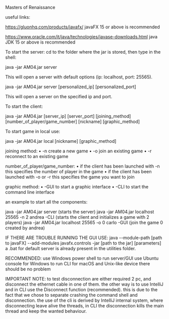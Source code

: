Masters of Renaissance

useful links: 

https://gluonhq.com/products/javafx/
javaFX 15 or above is recommended

https://www.oracle.com/it/java/technologies/javase-downloads.html
java JDK 15 or above is recommended

To start the server:
cd to the folder where the jar is stored, then type in the shell:

java -jar AM04.jar server

This will open a server with default options (ip: localhost, port: 25565).

java -jar AM04.jar server [personalized_ip] [personalized_port]

This will open a server on  the specified ip and port.

To start the client:

java -jar AM04.jar [server_ip] [server_port] [joining_method] [number_of_player/game_number] [nickname] [graphic_method]

To start game in local use:

java -jar AM04.jar local [nickname] [graphic_method]

joining method:
• -n create a new game
• -o join an existing game
• -r reconnect to an existing game

number_of_player/game_number:
• if the client has been launched with -n this specifies the number of player in the game
• if the client has been launched with -o or -r this specifies the game you want to join

graphic method:
• -GUI to start a graphic interface
• -CLI to start the command line interface

an example to start all the components:

java -jar AM04.jar server (starts the server)
java -jar AM04.jar localhost 25565 -n 2 andrea -CLI (starts the client and initializes a game with 2 players)
java -jar AM04.jar localhost 25565 -o 0 carlo -GUI (join the game 0 created by andrea)

IF THERE ARE TROUBLE RUNNING THE GUI USE:
java --module-path [path to javaFX] --add-modules javafx.controls -jar [path to the jar] [parameters]
a .bat for default server is already present in the utilities folder.

RECOMMENDED:
use Windows power shell to run server/GUI
use Ubuntu console for Windows to run CLI
for macOS and Unix-like device there should be no problem

IMPORTANT NOTE:
to test disconnection are either required 2 pc, and disconnect the ethernet cable in one of them.
the other way is to use IntelliJ and in CLI use the Disconnect function (recommended).
this is due to the fact that we chose to separate crashing the command shell and disconnection.
the use of the cli is derived by IntelliJ internal system, where disconnecting leave alive the threads,
in CLI the disconnection kills the main thread and keep the wanted behaviour.
